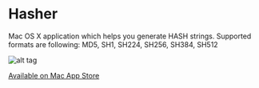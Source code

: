 # Hasher
Mac OS X application which helps you generate HASH strings.
Supported formats are following: MD5, SH1, SH224, SH256, SH384, SH512

![alt tag](https://cloud.githubusercontent.com/assets/2537227/9873870/e266dac4-5ba2-11e5-811e-d4be6d975fa6.png)

[Available on Mac App Store](https://itunes.apple.com/hr/app/hasher/id1023355375?mt=12)
